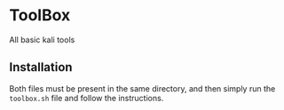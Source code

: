 # ToolBox
All basic kali tools

## Installation
Both files must be present in the same directory, and then simply run the `toolbox.sh` file and follow the instructions.
